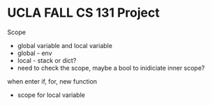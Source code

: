 # UCLA FALL CS 131 Project 

Scope
- global variable and local variable
- global - env
- local - stack or dict? 
- need to check the scope, maybe a bool to inidiciate inner scope? 

when enter if, for, new function
- scope for local variable 